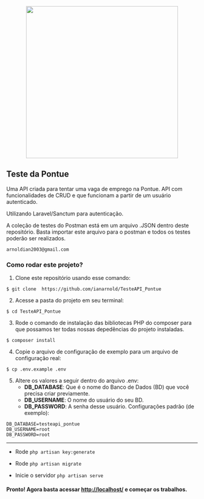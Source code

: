 <p align="center"><a href="https://laravel.com" target="_blank"><img src="https://raw.githubusercontent.com/laravel/art/master/logo-lockup/5%20SVG/2%20CMYK/1%20Full%20Color/laravel-logolockup-cmyk-red.svg" width="400"></a></p>


## Teste da Pontue

Uma API criada para tentar uma vaga de emprego na Pontue. API com funcionalidades de CRUD e que funcionam a partir de um usuário autenticado.


Utilizando Laravel/Sanctum para autenticação.

A coleção de testes do Postman está em um arquivo .JSON dentro deste repositório. Basta importar este arquivo para o postman e todos os testes poderão ser realizados.

```
arnoldian2003@gmail.com
```



### Como rodar este projeto?
1. Clone este repositório usando esse comando:
```terminal
$ git clone  https://github.com/ianarnold/TesteAPI_Pontue
```
2. Acesse a pasta do projeto em seu terminal:
```terminal
$ cd TesteAPI_Pontue
```
3. Rode o comando de instalação das bibliotecas PHP do composer para que possamos ter todas nossas depedências do projeto instaladas.
```terminal
$ composer install
``` 

4. Copie o arquivo de configuração de exemplo para um arquivo de configuração real:
```terminal
$ cp .env.example .env
```

5. Altere os valores a seguir dentro do arquivo .env:
    * **DB_DATABASE**: Que é o nome do Banco de Dados (BD) que você precisa criar previamente.
    * **DB_USERNAME**: O nome do usuário do seu BD.
    * **DB_PASSWORD**: A senha desse usuário.
Configurações padrão (de exemplo):
```
DB_DATABASE=testeapi_pontue
DB_USERNAME=root
DB_PASSWORD=root
```



<hr>


* Rode `php artisan key:generate`
* Rode `php artisan migrate`

* Inicie o servidor `php artisan serve`




#### Pronto! Agora basta acessar [http://localhost/](http://localhost/) e começar os trabalhos.